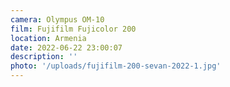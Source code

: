 ```yaml
---
camera: Olympus OM-10
film: Fujifilm Fujicolor 200
location: Armenia
date: 2022-06-22 23:00:07
description: ''
photo: '/uploads/fujifilm-200-sevan-2022-1.jpg'
---
```

